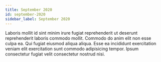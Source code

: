 ```yaml
---
title: September 2020
id: september-2020
sidebar_label: September 2020
---
```


Laboris mollit id sint minim irure fugiat reprehenderit ut deserunt reprehenderit laboris commodo mollit. Commodo do anim elit non esse culpa ea. Qui fugiat eiusmod aliqua aliqua. Esse ea incididunt exercitation veniam elit exercitation sunt commodo adipisicing tempor. Ipsum consectetur fugiat velit consectetur nostrud nisi.

